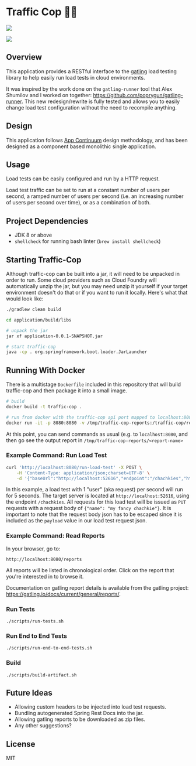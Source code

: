 # Traffic Cop 🚓🚦

![](https://github.com/walterscarborough/traffic-cop/workflows/Run%20All%20Tests/badge.svg)

![](https://img.shields.io/docker/cloud/build/walterscarborough/traffic-cop.svg)

## Overview

This application provides a RESTful interface to the [gatling](https://gatling.io/open-source) load testing library to help easily run load tests in cloud environments.

It was inspired by the work done on the `gatling-runner` tool that Alex Shumilov and I worked on together: https://github.com/poprygun/gatling-runner. 
This new redesign/rewrite is fully tested and allows you to easily change load test configuration without the need to recompile anything.

## Design

This application follows [App Continuum](https://www.appcontinuum.io/) design methodology, and has been designed as a component based monolithic single application.

## Usage

Load tests can be easily configured and run by a HTTP request.
 
Load test traffic can be set to run at a constant number of users per second, a ramped number of users per second (i.e. an increasing number of users per second over time), or as a combination of both.

## Project Dependencies

* JDK 8 or above
* `shellcheck` for running bash linter (`brew install shellcheck`)

## Starting Traffic-Cop
Although traffic-cop can be built into a jar, it will need to be unpacked in order to run.
Some cloud providers such as Cloud Foundry will automatically unzip the jar, but you may need unzip it yourself if your target environment doesn't do that or if you want to run it locally.
Here's what that would look like:

```bash
./gradlew clean build

cd application/build/libs

# unpack the jar
jar xf application-0.0.1-SNAPSHOT.jar

# start traffic-cop
java -cp . org.springframework.boot.loader.JarLauncher
```

## Running With Docker

There is a multistage `Dockerfile` included in this repository that will build traffic-cop and then package it into a small image.

```bash
# build
docker build -t traffic-cop .

# run from docker with the traffic-cop api port mapped to localhost:8080, and the report directory mapped to localhost /tmp/traffic-cop-reports
docker run -it -p 8080:8080 -v /tmp/traffic-cop-reports:/traffic-cop/reports traffic-cop
```

At this point, you can send commands as usual (e.g. to `localhost:8080`, and then go see the output report in `/tmp/traffic-cop-reports/<report-name>`

### Example Command: Run Load Test

```bash
curl 'http://localhost:8080/run-load-test' -X POST \
    -H 'Content-Type: application/json;charset=UTF-8' \
    -d '{"baseUrl":"http://localhost:52616","endpoint":"/chachkies","httpMethod":"PUT","payload":"{\"name\": \"my fancy chachkie\"}","constantUsersPerSecond":1,"constantUsersPerSecondDuration":5,"rampUsersPerSecondMinimum":1,"rampUsersPerSecondMaximum":5,"rampUsersPerSecondDuration":5}'
```

In this example, a load test with 1 "user" (aka request) per second will run for 5 seconds. The target server is located at `http://localhost:52616`, using the endpoint `/chachkies`. All requests for this load test will be issued as `PUT` requests with a request body of `{"name": "my fancy chachkie"}`.
It is important to note that the request body json has to be escaped since it is included as the `payload` value in our load test request json.

### Example Command: Read Reports

In your browser, go to: 

```
http://localhost:8080/reports
```

All reports will be listed in chronological order. 
Click on the report that you're interested in to browse it.

Documentation on gatling report details is available from the gatling project: https://gatling.io/docs/current/general/reports/. 

### Run Tests

```
./scripts/run-tests.sh
```

### Run End to End Tests

```
./scripts/run-end-to-end-tests.sh
```

### Build

```
./scripts/build-artifact.sh
```

## Future Ideas

* Allowing custom headers to be injected into load test requests.
* Bundling autogenerated Spring Rest Docs into the jar.
* Allowing gatling reports to be downloaded as zip files.
* Any other suggestions?

## License

MIT
